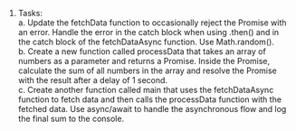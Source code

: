 1. Tasks:
  <br>a. Update the fetchData function to occasionally reject the Promise with an error. Handle the error in the catch block when using .then() and in the catch block of the fetchDataAsync function. Use Math.random().
  <br>b. Create a new function called processData that takes an array of numbers as a parameter and returns a Promise. Inside the Promise, calculate the sum of all numbers in the array and resolve the Promise with the result after a delay of 1 second.
  <br>c. Create another function called main that uses the fetchDataAsync function to fetch data and then calls the processData function with the fetched data. Use async/await to handle the asynchronous flow and log the final sum to the console.

